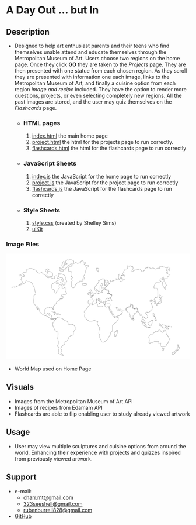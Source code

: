 #  **A Day Out ... but In** #

## **Description**

-  Designed to help art enthusiast parents and their teens who find themselves unable attend and educate themselves through the Metropolitan Museum of Art. Users choose two regions on the home page. Once they click **GO** they are taken to the *Projects* page. They are then presented with one statue from each chosen region. As they scroll they are presented with information one each image, links to the Metropolitan Museum of Art, and finally a cuisine option from each region *image and recipe* included. They have the option to render more questions, projects, or even selecting completely new regions. All the past images are stored, and the user may quiz themselves on the *Flashcards* page.

    - ### **HTML pages**
         1. [index.html](index.html)    the main home page
         2. [project.html](project.html)    the html for the projects page to run correctly.
         3. [flashcards.html](flashcards.html)  the html for the flashcards page to run correctly
    
    - ### **JavaScript Sheets** 
         1. [index.js](assets/js/index.js)  the JavaScript for the home page to run correctly
         2. [project.js](assets/js/project.js)  the JavaScript for the project page to run correctly
         3. [flashcards.js](assets/js/flashcards.js)    the JavaScript for the flashcards page to run correctly


    - ### **Style Sheets**
         1. [style.css](assets/css/style.css) (created by Shelley Sims)
         2. [uiKit](https://getuikit.com/docs/introduction)


### **Image Files** 
![alt](assets/images/worldMap.png)
- World Map used on Home Page
        
## **Visuals**
- Images from the Metropolitan Museum of Art API
- Images of recipes from Edamam API
- Flashcards are able to flip enabling user to study already viewed artwork

## **Usage**
- User may view multiple sculptures and cuisine options from around the world. Enhancing their experience with projects and quizzes inspired from previously viewed artwork.

## **Support**
- e-mail:
    - charr.mt@gmail.com 
    - 323seeshell@gmail.com
    - rubenburrell828@gmail.com
- [GitHub](https://https://github.com/SeeShell/a-day-out)
